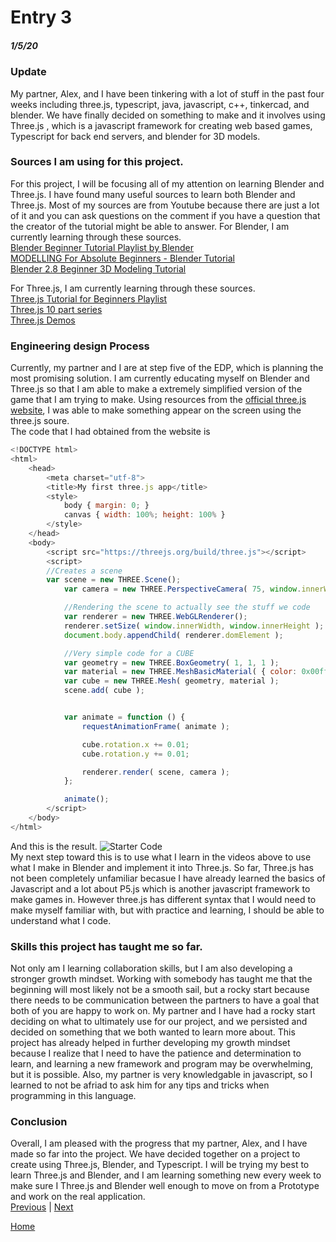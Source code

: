# Entry 3
##### 1/5/20

### Update
My partner, Alex, and I have been tinkering with a lot of stuff in the past four weeks including three.js, typescript, java, javascript, c++, tinkercad, and blender. We have finally decided on something to make and it involves using Three.js , which is a javascript framework for creating web based games, Typescript for back end servers, and blender for 3D models. 

### Sources I am using for this project. 
For this project, I will be focusing all of my attention on learning Blender and Three.js. I have found many useful sources to learn both Blender and Three.js. Most of my sources are from Youtube because there are just a lot of it and you can ask questions on the comment if you have a question that the creator of the tutorial might be able to answer. 
For Blender, I am currently learning through these sources.   
[Blender Beginner Tutorial Playlist by Blender](https://www.youtube.com/playlist?list=PLa1F2ddGya_-UvuAqHAksYnB0qL9yWDO6)   
[MODELLING For Absolute Beginners - Blender Tutorial](https://www.youtube.com/watch?v=ICBP-7x7Chc)   
[Blender 2.8 Beginner 3D Modeling Tutorial](https://www.youtube.com/watch?v=elUJCEC06r8)   

For Three.js, I am currently learning through these sources.    
[Three.js Tutorial for Beginners Playlist](https://www.youtube.com/watch?v=uzkedMF-l4Q&list=PLbu98QxRH81KkLTN00OXhD8Y-pRVgTCnM)   
[Three.js 10 part series](https://www.youtube.com/watch?v=YKzyhcyAijo)   
[Three.js Demos](https://threejs.org/examples/#webgl_effects_peppersghost)    

### Engineering design Process
Currently, my partner and I are at step five of the EDP, which is planning the most promising solution. I am currently educating myself on Blender and Three.js so that I am able to make a extremely simplified version of the game that I am trying to make. Using resources from the [official three.js website](threejs.org), I was able to make something appear on the screen using the three.js soure.    
The code that I had obtained from the website is 
```javascript
<!DOCTYPE html>
<html>
	<head>
		<meta charset="utf-8">
		<title>My first three.js app</title>
		<style>
			body { margin: 0; }
			canvas { width: 100%; height: 100% }
		</style>
	</head>
	<body>
	    <script src="https://threejs.org/build/three.js"></script>
	    <script>
	    //Creates a scene
	    var scene = new THREE.Scene();
            var camera = new THREE.PerspectiveCamera( 75, window.innerWidth / window.innerHeight, 0.1, 1000 );

            //Rendering the scene to actually see the stuff we code
            var renderer = new THREE.WebGLRenderer();
            renderer.setSize( window.innerWidth, window.innerHeight );
            document.body.appendChild( renderer.domElement );

            //Very simple code for a CUBE
            var geometry = new THREE.BoxGeometry( 1, 1, 1 );
            var material = new THREE.MeshBasicMaterial( { color: 0x00ff00 } );
            var cube = new THREE.Mesh( geometry, material );
            scene.add( cube );


            var animate = function () {
            	requestAnimationFrame( animate );

            	cube.rotation.x += 0.01;
            	cube.rotation.y += 0.01;

            	renderer.render( scene, camera );
            };

            animate();
		</script>
	</body>
</html>
```    
And this is the result.
![Starter Code](https://i.gyazo.com/f0c67cfc5ccc20588d866037e80dc7c1.png)   
My next step toward this is to use what I learn in the videos above to use what I make in Blender and implement it into Three.js. So far, Three.js has not been completely unfamiliar becasue I have already learned the basics of Javascript and a lot about P5.js which is another javascript framework to make games in. However three.js has different syntax that I would need to make myself familiar with, but with practice and learning, I should be able to understand what I code.   

### Skills this project has taught me so far.
Not only am I learning collaboration skills, but I am also developing a stronger growth mindset. Working with somebody has taught me that the beginning will most likely not be a smooth sail, but a rocky start because there needs to be communication between the partners to have a goal that both of you are happy to work on. My partner and I have had a rocky start deciding on what to ultimately use for our project, and we persisted and decided on something that we both wanted to learn more about. This project has already helped in further developing my growth mindset because I realize that I need to have the patience and determination to learn, and learning a new framework and program may be overwhelming, but it is possible. Also, my partner is very knowledgable in javascript, so I learned to not be afriad to ask him for any tips and tricks when programming in this language.    

### Conclusion
Overall, I am pleased with the progress that my partner, Alex, and I have made so far into the project. We have decided together on a project to create using Three.js, Blender, and Typescript. I will be trying my best to learn Three.js and Blender, and I am learning something new every week to make sure I Three.js and Blender well enough to move on from a Prototype and work on the real application.    
[Previous](entry02.md) | [Next](entry04.md)

[Home](../README.md)
